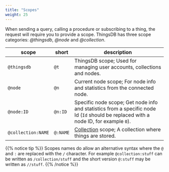 ```yaml
---
title: "Scopes"
weight: 25
---
```


When sending a query, calling a procedure or subscribing to a thing, the request
will require you to provide a scope. ThingsDB has three scope categories: *@thingsdb*, *@node* and *@collection*.

scope | short | description
----- | ----- | -----------
`@thingsdb` | `@t` | ThingsDB scope; Used for managing user accounts, collections and nodes.
`@node` | `@n` | Current node scope; For node info and statistics from the connected node.
`@node:ID` | `@n:ID` | Specific node scope; Get node info and statistics from a specific node Id (`Id` should be replaced with a node ID, for example `0`).
`@collection:NAME` | `@:NAME` | [Collection](../collections) scope; A collection where things are stored.

{{% notice tip %}}
Scopes names do allow an alternative syntax where the `@` and `:` are replaced with the `/` character.
For example `@collection:stuff` can be written as `/collection/stuff` and the short version `@:stuff` may be written as `//stuff`.
{{% /notice %}}
